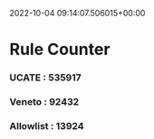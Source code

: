 2022-10-04 09:14:07.506015+00:00
# Rule Counter 
 ### UCATE : 535917

 ### Veneto : 92432

 ### Allowlist : 13924